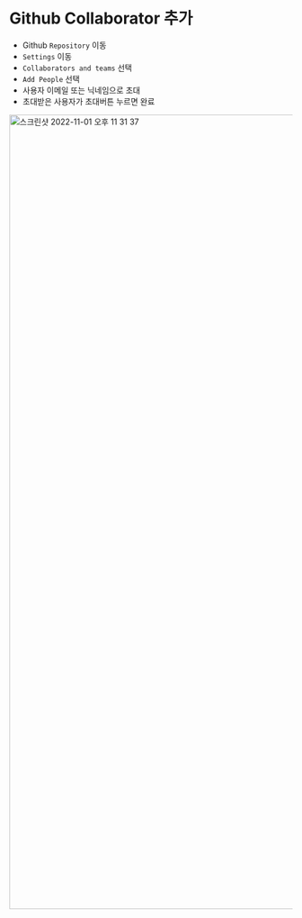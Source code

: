 # Github Collaborator 추가

- Github `Repository` 이동
- `Settings` 이동
- `Collaborators and teams` 선택
- `Add People` 선택
- 사용자 이메일 또는 닉네임으로 초대
- 초대받은 사용자가 초대버튼 누르면 완료

<img width="1411" alt="스크린샷 2022-11-01 오후 11 31 37" src="https://user-images.githubusercontent.com/38518639/199259466-de7c5b70-499a-4e0f-b064-28ed94a53848.png">
